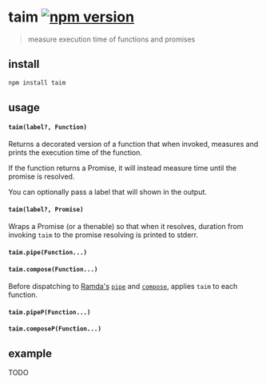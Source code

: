 # taim [![npm version](https://badge.fury.io/js/taim.svg)](https://www.npmjs.com/package/taim)

> measure execution time of functions and promises

## install

```sh
npm install taim
```

## usage
 
#### `taim(label?, Function)`

Returns a decorated version of a function that when invoked, measures and
prints the execution time of the function.

If the function returns a Promise, it will instead measure time until the
promise is resolved.

You can optionally pass a label that will shown in the output.

#### `taim(label?, Promise)`

Wraps a Promise (or a thenable) so that when it resolves, duration from
invoking `taim` to the promise resolving is printed to stderr.

#### `taim.pipe(Function...)`
#### `taim.compose(Function...)`

Before dispatching to [Ramda's][ramda] [`pipe`][pipe] and
[`compose`][compose], applies `taim` to each function.

#### `taim.pipeP(Function...)`
#### `taim.composeP(Function...)`

## example

TODO

[ramda]: http://ramdajs.com
[pipe]: http://ramdajs.com/docs/#pipe
[compose]: http://ramdajs.com/docs/#compose
